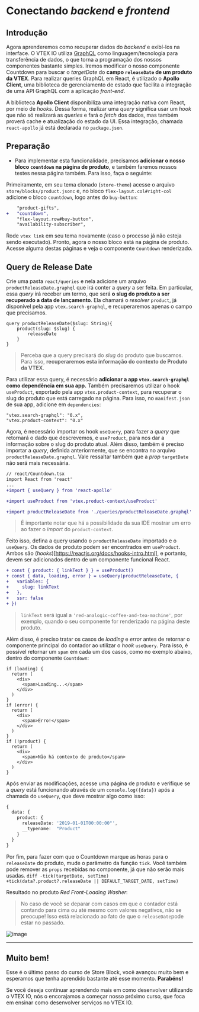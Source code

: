 # Conectando _backend_ e _frontend_

## Introdução

Agora aprenderemos como recuperar dados do _backend_ e exibí-los na interface. O VTEX IO utiliza [GraphQL](https://graphql.org/) como linguagem/tecnologia para transferência de dados, o que torna a programação dos nossos componentes bastante simples. Iremos modificar o nosso componente Countdown para buscar o _targetDate_ do **campo `releaseDate` de um produto da VTEX**. Para realizar queries GraphQL em React, é utilizado o **Apollo Client**, uma biblioteca de gerenciamento de estado que facilita a integração de uma API GraphQL com a aplicação _front-end_.

A biblioteca **Apollo Client** disponibiliza uma integração nativa com React, por meio de _hooks_. Dessa forma, realizar uma _query_ significa usar um _hook_ que não só realizará as _queries_ e fará o _fetch_ dos dados, mas também proverá cache e atualização do estado da UI. Essa integração, chamada `react-apollo` já está declarada no `package.json`.

## Preparação

- Para implementar esta funcionalidade, precisamos **adicionar o nosso bloco `countdown` na página de produto**, e também faremos nossos testes nessa página também. Para isso, faça o seguinte:

Primeiramente, em seu tema clonado (`store-theme`) acesse o arquivo `store/blocks/product.jsonc` e, no bloco `flex-layout.col#right-col` adicione o bloco `countdown`, logo antes do `buy-button`:

```diff
    "product-gifts",
+	"countdown",
    "flex-layout.row#buy-button",
    "availability-subscriber",
```

Rode `vtex link` em seu tema novamente (caso o processo já não esteja sendo executado). Pronto, agora o nosso bloco está na página de produto. Acesse alguma destas páginas e veja o componente `Countdown` renderizado.

## Query de Release Date

Crie uma pasta `react/queries` e nela adicione um arquivo `productReleaseDate.graphql` que irá conter a _query_ a ser feita. Em particular, essa _query_ irá receber um termo, que será **o slug do produto a ser recuperado a data de lançamento**. Ela chamará o _resolver_ `product`, já disponível pela app `vtex.search-graphql`, e recuperaremos apenas o campo que precisamos.
```
query productReleaseDate($slug: String){
    product(slug: $slug) {
        releaseDate
    }
}
```
> Perceba que a query precisará do _slug_ do produto que buscamos. Para isso, **recuperaremos esta informação do contexto de Produto da VTEX**.

Para utilizar essa query, é necessário **adicionar a app `vtex.search-graphql` como dependência em sua app.** Também precisaremos utilizar o hook `useProduct`, exportado pela app `vtex.product-context`, para recuperar o slug do produto que está carregado na página. Para isso, no `manifest.json` de sua app, adicione em `dependencies`:

```
"vtex.search-graphql": "0.x",
"vtex.product-context": "0.x"
```

Agora, é necessário importar os hook `useQuery`, para fazer a _query_ que retornará o dado que descrevemos, e `useProduct`, para nos dar a informação sobre o slug do produto atual. Além disso, também é preciso importar a _query_, definida anteriormente, que se encontra no arquivo `productReleaseDate.graphql`. Vale ressaltar também que a *prop* `targetDate` não será mais necessária.

```diff
// react/Countdown.tsx
import React from 'react'
...
+import { useQuery } from 'react-apollo'

+import useProduct from 'vtex.product-context/useProduct'

+import productReleaseDate from './queries/productReleaseDate.graphql'
```

> É importante notar que há a possibilidade da sua IDE mostrar um erro ao fazer o *import* do `product-context`.

Feito isso, defina a query usando o `productReleaseDate` importado e o `useQuery`. Os dados de produto podem ser encontrados em `useProduct`. Ambos são (*hooks*)[https://reactjs.org/docs/hooks-intro.html], e portanto, devem ser adicionados dentro de um componente funcional React.

```diff
+ const { product: { linkText } } = useProduct()
+ const { data, loading, error } = useQuery(productReleaseDate, {
+   variables: {
+     slug: linkText
+   },
+   ssr: false
+ })
```
    
> `linkText` será igual a `'red-analogic-coffee-and-tea-machine'`, por exemplo, quando o seu componente for renderizado na página deste produto.

Além disso, é preciso tratar os casos de *loading* e *error* antes de retornar o componente principal do contador ao utilizar o *hook* `useQuery`. Para isso, é possível retornar um `span` em cada um dos casos, como no exemplo abaixo, dentro do componente `Countdown`:
```tsx
if (loading) {
  return (
    <div>
      <span>Loading...</span>
    </div>
  )
}
if (error) {
  return (
    <div>
      <span>Erro!</span>
    </div>
  )
}
if (!product) {
  return (
    <div>
      <span>Não há contexto de produto</span>
    </div>
  )
}
```

Após enviar as modificações, acesse uma página de produto e verifique se a _query_ está funcionando através de um `console.log({data})` após a chamada do `useQuery`, que deve mostrar algo como isso:

```ts
{
  data: {
    product: {
      releaseDate: '2019-01-01T00:00:00"',
      __typename:  "Product"
    }
  }
}
```

Por fim, para fazer com que o Countdown marque as horas para o `releaseDate` do produto, mude o parâmetro da função `tick`. Você também pode remover as `props` recebidas no componente, já que não serão mais usadas.
    ```diff
    -tick(targetDate, setTime)
    +tick(data?.product?.releaseDate || DEFAULT_TARGET_DATE, setTime)
    ```

Resultado no produto _Red Front-Loading Washer_:
> No caso de você se deparar com casos em que o contador está contando para cima ou até mesmo com valores negativos, não se preocupe! Isso está relacionado ao fato de que o `releaseDate`pode estar no passado.

![image](https://user-images.githubusercontent.com/18706156/79596495-0fc28c00-80b7-11ea-8361-35075dba3bd5.png)

---
## Muito bem!
Esse é o último passo do curso de Store Block, você avançou muito bem e esperamos que tenha aprendido bastante até esse momento. **Parabéns!**

Se você deseja continuar aprendendo mais em como desenvolver utilizando o VTEX IO, nós o encorajamos a começar nosso próximo curso, que foca em ensinar como desenvolver serviços no VTEX IO.